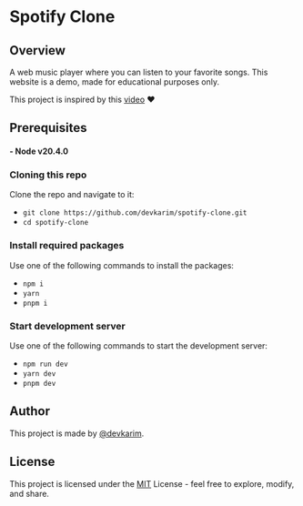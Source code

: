 # Spotify Clone

## Overview

A web music player where you can listen to your favorite songs. This website is a demo, made for educational purposes only.

This project is inspired by this [video](https://www.youtube.com/watch?v=2aeMRB8LL4o) ❤️

## Prerequisites

#### - Node v20.4.0

### Cloning this repo

Clone the repo and navigate to it:

- `git clone https://github.com/devkarim/spotify-clone.git`
- `cd spotify-clone`

### Install required packages

Use one of the following commands to install the packages:

- `npm i`
- `yarn`
- `pnpm i`

### Start development server

Use one of the following commands to start the development server:

- `npm run dev`
- `yarn dev`
- `pnpm dev`

## Author

This project is made by [@devkarim](https://github.com/devkarim).

## License

This project is licensed under the [MIT](https://github.com/devkarim/spotify-clone/blob/main/LICENSE.md) License - feel free to explore, modify, and share.
